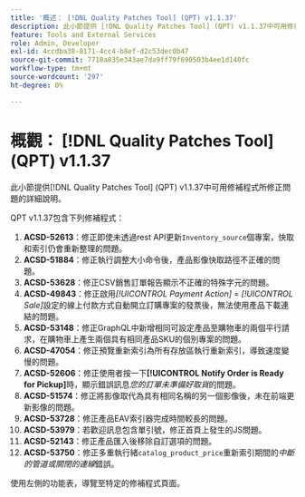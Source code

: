 ```yaml
---
title: '概述： [!DNL Quality Patches Tool] (QPT) v1.1.37'
description: 此小節提供 [!DNL Quality Patches Tool] (QPT) v1.1.37中可用修補程式所修正問題的詳細說明。
feature: Tools and External Services
role: Admin, Developer
exl-id: 4ccdba38-8171-4cc4-b8ef-d2c53dec0b47
source-git-commit: 7718a835e343ae7da9ff79f690503b4ee1d140fc
workflow-type: tm+mt
source-wordcount: '297'
ht-degree: 0%

---
```


# 概觀： [!DNL Quality Patches Tool] (QPT) v1.1.37

此小節提供[!DNL Quality Patches Tool] (QPT) v1.1.37中可用修補程式所修正問題的詳細說明。

QPT v1.1.37包含下列修補程式：

1. **ACSD-52613**：修正即使未透過rest API更新`Inventory_source`個專案，快取和索引仍會重新整理的問題。
1. **ACSD-51884**：修正執行調整大小命令後，產品影像快取路徑不正確的問題。
1. **ACSD-53628**：修正CSV銷售訂單報告顯示不正確的特殊字元的問題。
1. **ACSD-49843**：修正啟用&#x200B;*[!UICONTROL Payment Action]* = *[!UICONTROL Sale]*&#x200B;設定的線上付款方式自動開立訂購專案的發票後，無法使用產品下載連結的問題。
1. **ACSD-53148**：修正GraphQL中新增相同可設定產品至購物車的兩個平行請求，在購物車上產生兩個具有相同產品SKU的個別專案的問題。
1. **ACSD-47054**：修正預覽重新索引為所有存放區執行重新索引，導致速度變慢的問題。
1. **ACSD-52606**：修正使用者按一下&#x200B;**[!UICONTROL Notify Order is Ready for Pickup]**&#x200B;時，顯示錯誤訊息&#x200B;*您的訂單未準備好取貨*&#x200B;的問題。
1. **ACSD-51574**：修正將影像取代為具有相同名稱的另一個影像後，未在前端更新影像的問題。
1. **ACSD-53728**：修正產品EAV索引器完成時間較長的問題。
1. **ACSD-53979**：若歡迎訊息包含單引號，修正首頁上發生的JS問題。
1. **ACSD-52143**：修正產品匯入後移除自訂選項的問題。
1. **ACSD-53750**：修正多重執行緒`catalog_product_price`重新索引期間的&#x200B;*中斷的管道或關閉的連線*&#x200B;錯誤。

使用左側的功能表，導覽至特定的修補程式頁面。

